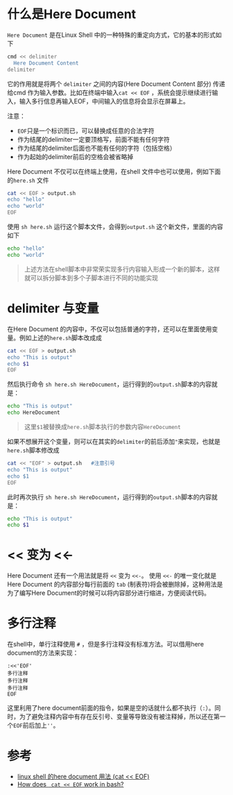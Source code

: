 # 什么是Here Document

`Here Document` 是在Linux Shell 中的一种特殊的重定向方式，它的基本的形式如下

```bash
cmd << delimiter
  Here Document Content
delimiter
```

它的作用就是将两个 `delimiter` 之间的内容(Here Document Content 部分) 传递给cmd 作为输入参数。比如在终端中输入`cat << EOF` ，系统会提示继续进行输入，输入多行信息再输入EOF，中间输入的信息将会显示在屏幕上。

注意：

* `EOF`只是一个标识而已，可以替换成任意的合法字符
* 作为结尾的delimiter一定要顶格写，前面不能有任何字符
* 作为结尾的delimiter后面也不能有任何的字符（包括空格）
* 作为起始的delimiter前后的空格会被省略掉

Here Document 不仅可以在终端上使用，在shell 文件中也可以使用，例如下面的`here.sh` 文件

```bash
cat << EOF > output.sh
echo "hello"
echo "world"
EOF
```

使用 `sh here.sh` 运行这个脚本文件，会得到`output.sh` 这个新文件，里面的内容如下

```bash
echo "hello"
echo "world"
```

> 上述方法在shell脚本中非常荣实现多行内容输入形成一个新的脚本，这样就可以拆分脚本到多个子脚本进行不同的功能实现

# delimiter 与变量

在Here Document 的内容中，不仅可以包括普通的字符，还可以在里面使用变量。例如上述的`here.sh`脚本改成成

```bash
cat << EOF > output.sh
echo "This is output"
echo $1
EOF
```

然后执行命令 `sh here.sh HereDocument`，运行得到的`output.sh`脚本的内容就是：

```bash
echo "This is output"
echo HereDocument
```

> 这里`$1`被替换成`here.sh`脚本执行的参数内容`HereDocument`

如果不想展开这个变量，则可以在其实的`delimiter`的前后添加`"`来实现，也就是`here.sh`脚本修改成

```bash
cat << "EOF" > output.sh   #注意引号
echo "This is output"
echo $1
EOF
```

此时再次执行 `sh here.sh HereDocument`，运行得到的`output.sh`脚本的内容就是：

```bash
echo "This is output"
echo $1
```

# << 变为 <<-

Here Document 还有一个用法就是将 `<<` 变为 `<<-`。 使用 `<<-` 的唯一变化就是Here Document 的内容部分每行前面的 `tab` (制表符)将会被删除掉，这种用法是为了编写Here Document的时候可以将内容部分进行缩进，方便阅读代码。

# 多行注释

在shell中，单行注释使用 `#` ，但是多行注释没有标准方法。可以借用here document的方法来实现：

```
:<<'EOF'
多行注释
多行注释
多行注释
EOF
```

这里利用了here document前面的指令，如果是空的话就什么都不执行（`:`）。同时，为了避免注释内容中有存在反引号、变量等导致没有被注释掉，所以还在第一个`EOF`前后加上`''`。

# 参考

* [linux shell 的here document 用法 (cat << EOF)](http://my.oschina.net/u/1032146/blog/146941)
* [How does ` cat << EOF` work in bash?](http://stackoverflow.com/questions/2500436/how-does-cat-eof-work-in-bash)